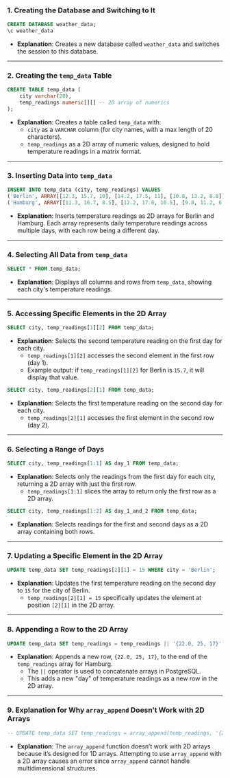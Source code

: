 
### 1. Creating the Database and Switching to It

```sql
CREATE DATABASE weather_data;
\c weather_data
```

- **Explanation**: Creates a new database called `weather_data` and switches the session to this database.

---

### 2. Creating the `temp_data` Table

```sql
CREATE TABLE temp_data (
    city varchar(20),
    temp_readings numeric[][] -- 2D array of numerics
);
```

- **Explanation**: Creates a table called `temp_data` with:
  - `city` as a `VARCHAR` column (for city names, with a max length of 20 characters).
  - `temp_readings` as a 2D array of numeric values, designed to hold temperature readings in a matrix format.

---

### 3. Inserting Data into `temp_data`

```sql
INSERT INTO temp_data (city, temp_readings) VALUES 
('Berlin', ARRAY[[12.3, 15.7, 10], [14.2, 17.5, 11], [10.8, 13.2, 8.8]]),
('Hamburg', ARRAY[[11.3, 16.7, 8.5], [12.2, 17.8, 10.5], [9.8, 11.2, 6.8]]);
```

- **Explanation**: Inserts temperature readings as 2D arrays for Berlin and Hamburg. Each array represents daily temperature readings across multiple days, with each row being a different day.

---

### 4. Selecting All Data from `temp_data`

```sql
SELECT * FROM temp_data;
```

- **Explanation**: Displays all columns and rows from `temp_data`, showing each city's temperature readings.

---

### 5. Accessing Specific Elements in the 2D Array

```sql
SELECT city, temp_readings[1][2] FROM temp_data;
```

- **Explanation**: Selects the second temperature reading on the first day for each city.
  - `temp_readings[1][2]` accesses the second element in the first row (day 1).
  - Example output: if `temp_readings[1][2]` for Berlin is `15.7`, it will display that value.

```sql
SELECT city, temp_readings[2][1] FROM temp_data;
```

- **Explanation**: Selects the first temperature reading on the second day for each city.
  - `temp_readings[2][1]` accesses the first element in the second row (day 2).

---

### 6. Selecting a Range of Days

```sql
SELECT city, temp_readings[1:1] AS day_1 FROM temp_data;
```

- **Explanation**: Selects only the readings from the first day for each city, returning a 2D array with just the first row.
  - `temp_readings[1:1]` slices the array to return only the first row as a 2D array.

```sql
SELECT city, temp_readings[1:2] AS day_1_and_2 FROM temp_data;
```

- **Explanation**: Selects readings for the first and second days as a 2D array containing both rows.

---

### 7. Updating a Specific Element in the 2D Array

```sql
UPDATE temp_data SET temp_readings[2][1] = 15 WHERE city = 'Berlin';
```

- **Explanation**: Updates the first temperature reading on the second day to `15` for the city of Berlin.
  - `temp_readings[2][1] = 15` specifically updates the element at position `[2][1]` in the 2D array.

---

### 8. Appending a Row to the 2D Array

```sql
UPDATE temp_data SET temp_readings = temp_readings || '{22.0, 25, 17}' WHERE city = 'Hamburg';
```

- **Explanation**: Appends a new row, `{22.0, 25, 17}`, to the end of the `temp_readings` array for Hamburg.
  - The `||` operator is used to concatenate arrays in PostgreSQL.
  - This adds a new "day" of temperature readings as a new row in the 2D array.

---

### 9. Explanation for Why `array_append` Doesn’t Work with 2D Arrays

```sql
-- UPDATE temp_data SET temp_readings = array_append(temp_readings, '{22.0, 25, 17}') WHERE city = 'Berlin'; -- not working on 2D arrays
```

- **Explanation**: The `array_append` function doesn’t work with 2D arrays because it’s designed for 1D arrays. Attempting to use `array_append` with a 2D array causes an error since `array_append` cannot handle multidimensional structures.
